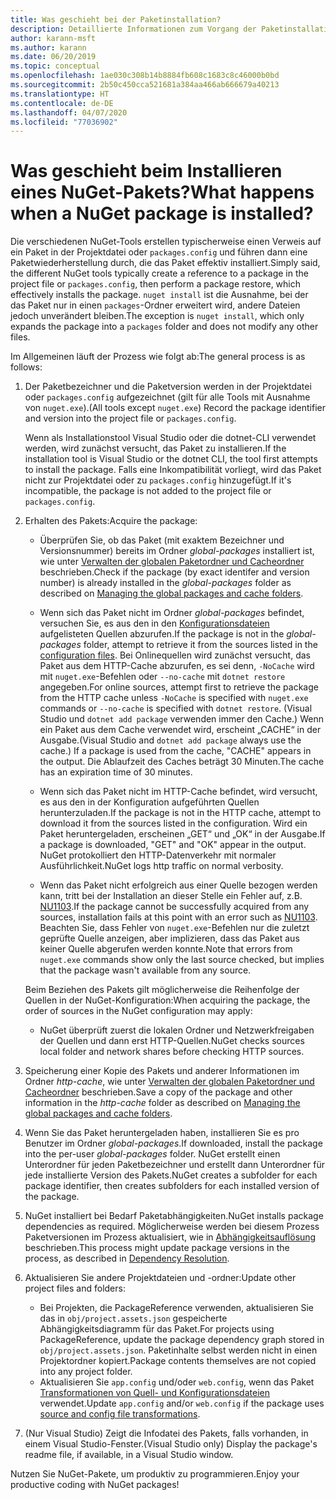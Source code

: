 ```yaml
---
title: Was geschieht bei der Paketinstallation?
description: Detaillierte Informationen zum Vorgang der Paketinstallation
author: karann-msft
ms.author: karann
ms.date: 06/20/2019
ms.topic: conceptual
ms.openlocfilehash: 1ae030c308b14b8884fb608c1683c8c46000b0bd
ms.sourcegitcommit: 2b50c450cca521681a384aa466ab666679a40213
ms.translationtype: HT
ms.contentlocale: de-DE
ms.lasthandoff: 04/07/2020
ms.locfileid: "77036902"
---
```

# <a name="what-happens-when-a-nuget-package-is-installed"></a><span data-ttu-id="7a4b9-103">Was geschieht beim Installieren eines NuGet-Pakets?</span><span class="sxs-lookup"><span data-stu-id="7a4b9-103">What happens when a NuGet package is installed?</span></span>

<span data-ttu-id="7a4b9-104">Die verschiedenen NuGet-Tools erstellen typischerweise einen Verweis auf ein Paket in der Projektdatei oder `packages.config` und führen dann eine Paketwiederherstellung durch, die das Paket effektiv installiert.</span><span class="sxs-lookup"><span data-stu-id="7a4b9-104">Simply said, the different NuGet tools typically create a reference to a package in the project file or `packages.config`, then perform a package restore, which effectively installs the package.</span></span> <span data-ttu-id="7a4b9-105">`nuget install` ist die Ausnahme, bei der das Paket nur in einen `packages`-Ordner erweitert wird, andere Dateien jedoch unverändert bleiben.</span><span class="sxs-lookup"><span data-stu-id="7a4b9-105">The exception is `nuget install`, which only expands the package into a `packages` folder and does not modify any other files.</span></span>

<span data-ttu-id="7a4b9-106">Im Allgemeinen läuft der Prozess wie folgt ab:</span><span class="sxs-lookup"><span data-stu-id="7a4b9-106">The general process is as follows:</span></span>

1. <span data-ttu-id="7a4b9-107">Der Paketbezeichner und die Paketversion werden in der Projektdatei oder `packages.config` aufgezeichnet (gilt für alle Tools mit Ausnahme von `nuget.exe`).</span><span class="sxs-lookup"><span data-stu-id="7a4b9-107">(All tools except `nuget.exe`) Record the package identifier and version into the project file or `packages.config`.</span></span>

   <span data-ttu-id="7a4b9-108">Wenn als Installationstool Visual Studio oder die dotnet-CLI verwendet werden, wird zunächst versucht, das Paket zu installieren.</span><span class="sxs-lookup"><span data-stu-id="7a4b9-108">If the installation tool is Visual Studio or the dotnet CLI, the tool first attempts to install the package.</span></span> <span data-ttu-id="7a4b9-109">Falls eine Inkompatibilität vorliegt, wird das Paket nicht zur Projektdatei oder zu `packages.config` hinzugefügt.</span><span class="sxs-lookup"><span data-stu-id="7a4b9-109">If it's incompatible, the package is not added to the project file or `packages.config`.</span></span>

2. <span data-ttu-id="7a4b9-110">Erhalten des Pakets:</span><span class="sxs-lookup"><span data-stu-id="7a4b9-110">Acquire the package:</span></span>
   - <span data-ttu-id="7a4b9-111">Überprüfen Sie, ob das Paket (mit exaktem Bezeichner und Versionsnummer) bereits im Ordner *global-packages* installiert ist, wie unter [Verwalten der globalen Paketordner und Cacheordner](../consume-packages/managing-the-global-packages-and-cache-folders.md) beschrieben.</span><span class="sxs-lookup"><span data-stu-id="7a4b9-111">Check if the package (by exact identifer and version number) is already installed in the *global-packages* folder as described on [Managing the global packages and cache folders](../consume-packages/managing-the-global-packages-and-cache-folders.md).</span></span>

   - <span data-ttu-id="7a4b9-112">Wenn sich das Paket nicht im Ordner *global-packages* befindet, versuchen Sie, es aus den in den [Konfigurationsdateien](../consume-packages/Configuring-NuGet-Behavior.md) aufgelisteten Quellen abzurufen.</span><span class="sxs-lookup"><span data-stu-id="7a4b9-112">If the package is not in the *global-packages* folder, attempt to retrieve it from the sources listed in the [configuration files](../consume-packages/Configuring-NuGet-Behavior.md).</span></span> <span data-ttu-id="7a4b9-113">Bei Onlinequellen wird zunächst versucht, das Paket aus dem HTTP-Cache abzurufen, es sei denn, `-NoCache` wird mit `nuget.exe`-Befehlen oder `--no-cache` mit `dotnet restore` angegeben.</span><span class="sxs-lookup"><span data-stu-id="7a4b9-113">For online sources, attempt first to retrieve the package from the HTTP cache unless `-NoCache` is specified with `nuget.exe` commands or `--no-cache` is specified with `dotnet restore`.</span></span> <span data-ttu-id="7a4b9-114">(Visual Studio und `dotnet add package` verwenden immer den Cache.) Wenn ein Paket aus dem Cache verwendet wird, erscheint „CACHE“ in der Ausgabe.</span><span class="sxs-lookup"><span data-stu-id="7a4b9-114">(Visual Studio and `dotnet add package` always use the cache.) If a package is used from the cache, "CACHE" appears in the output.</span></span> <span data-ttu-id="7a4b9-115">Die Ablaufzeit des Caches beträgt 30 Minuten.</span><span class="sxs-lookup"><span data-stu-id="7a4b9-115">The cache has an expiration time of 30 minutes.</span></span>

   - <span data-ttu-id="7a4b9-116">Wenn sich das Paket nicht im HTTP-Cache befindet, wird versucht, es aus den in der Konfiguration aufgeführten Quellen herunterzuladen.</span><span class="sxs-lookup"><span data-stu-id="7a4b9-116">If the package is not in the HTTP cache, attempt to download it from the sources listed in the configuration.</span></span> <span data-ttu-id="7a4b9-117">Wird ein Paket heruntergeladen, erscheinen „GET“ und „OK“ in der Ausgabe.</span><span class="sxs-lookup"><span data-stu-id="7a4b9-117">If a package is downloaded, "GET" and "OK" appear in the output.</span></span> <span data-ttu-id="7a4b9-118">NuGet protokolliert den HTTP-Datenverkehr mit normaler Ausführlichkeit.</span><span class="sxs-lookup"><span data-stu-id="7a4b9-118">NuGet logs http traffic on normal verbosity.</span></span>

   - <span data-ttu-id="7a4b9-119">Wenn das Paket nicht erfolgreich aus einer Quelle bezogen werden kann, tritt bei der Installation an dieser Stelle ein Fehler auf, z.B. [NU1103](../reference/errors-and-warnings/NU1103.md).</span><span class="sxs-lookup"><span data-stu-id="7a4b9-119">If the package cannot be successfully acquired from any sources, installation fails at this point with an error such as [NU1103](../reference/errors-and-warnings/NU1103.md).</span></span> <span data-ttu-id="7a4b9-120">Beachten Sie, dass Fehler von `nuget.exe`-Befehlen nur die zuletzt geprüfte Quelle anzeigen, aber implizieren, dass das Paket aus keiner Quelle abgerufen werden konnte.</span><span class="sxs-lookup"><span data-stu-id="7a4b9-120">Note that errors from `nuget.exe` commands show only the last source checked, but implies that the package wasn't available from any source.</span></span>

   <span data-ttu-id="7a4b9-121">Beim Beziehen des Pakets gilt möglicherweise die Reihenfolge der Quellen in der NuGet-Konfiguration:</span><span class="sxs-lookup"><span data-stu-id="7a4b9-121">When acquiring the package, the order of sources in the NuGet configuration may apply:</span></span>

   - <span data-ttu-id="7a4b9-122">NuGet überprüft zuerst die lokalen Ordner und Netzwerkfreigaben der Quellen und dann erst HTTP-Quellen.</span><span class="sxs-lookup"><span data-stu-id="7a4b9-122">NuGet checks sources local folder and network shares before checking HTTP sources.</span></span>

3. <span data-ttu-id="7a4b9-123">Speicherung einer Kopie des Pakets und anderer Informationen im Ordner *http-cache*, wie unter [Verwalten der globalen Paketordner und Cacheordner](../consume-packages/managing-the-global-packages-and-cache-folders.md) beschrieben.</span><span class="sxs-lookup"><span data-stu-id="7a4b9-123">Save a copy of the package and other information in the *http-cache* folder as described on [Managing the global packages and cache folders](../consume-packages/managing-the-global-packages-and-cache-folders.md).</span></span>

4. <span data-ttu-id="7a4b9-124">Wenn Sie das Paket heruntergeladen haben, installieren Sie es pro Benutzer im Ordner *global-packages*.</span><span class="sxs-lookup"><span data-stu-id="7a4b9-124">If downloaded, install the package into the per-user *global-packages* folder.</span></span> <span data-ttu-id="7a4b9-125">NuGet erstellt einen Unterordner für jeden Paketbezeichner und erstellt dann Unterordner für jede installierte Version des Pakets.</span><span class="sxs-lookup"><span data-stu-id="7a4b9-125">NuGet creates a subfolder for each package identifier, then creates subfolders for each installed version of the package.</span></span>

5. <span data-ttu-id="7a4b9-126">NuGet installiert bei Bedarf Paketabhängigkeiten.</span><span class="sxs-lookup"><span data-stu-id="7a4b9-126">NuGet installs package dependencies as required.</span></span> <span data-ttu-id="7a4b9-127">Möglicherweise werden bei diesem Prozess Paketversionen im Prozess aktualisiert, wie in [Abhängigkeitsauflösung](../concepts/dependency-resolution.md) beschrieben.</span><span class="sxs-lookup"><span data-stu-id="7a4b9-127">This process might update package versions in the process, as described in [Dependency Resolution](../concepts/dependency-resolution.md).</span></span>

6. <span data-ttu-id="7a4b9-128">Aktualisieren Sie andere Projektdateien und -ordner:</span><span class="sxs-lookup"><span data-stu-id="7a4b9-128">Update other project files and folders:</span></span>

    - <span data-ttu-id="7a4b9-129">Bei Projekten, die PackageReference verwenden, aktualisieren Sie das in `obj/project.assets.json` gespeicherte Abhängigkeitsdiagramm für das Paket.</span><span class="sxs-lookup"><span data-stu-id="7a4b9-129">For projects using PackageReference, update the package dependency graph stored in `obj/project.assets.json`.</span></span> <span data-ttu-id="7a4b9-130">Paketinhalte selbst werden nicht in einen Projektordner kopiert.</span><span class="sxs-lookup"><span data-stu-id="7a4b9-130">Package contents themselves are not copied into any project folder.</span></span>
    - <span data-ttu-id="7a4b9-131">Aktualisieren Sie `app.config` und/oder `web.config`, wenn das Paket [Transformationen von Quell- und Konfigurationsdateien](../create-packages/source-and-config-file-transformations.md) verwendet.</span><span class="sxs-lookup"><span data-stu-id="7a4b9-131">Update `app.config` and/or `web.config` if the package uses [source and config file transformations](../create-packages/source-and-config-file-transformations.md).</span></span>

7. <span data-ttu-id="7a4b9-132">(Nur Visual Studio) Zeigt die Infodatei des Pakets, falls vorhanden, in einem Visual Studio-Fenster.</span><span class="sxs-lookup"><span data-stu-id="7a4b9-132">(Visual Studio only) Display the package's readme file, if available, in a Visual Studio window.</span></span>

<span data-ttu-id="7a4b9-133">Nutzen Sie NuGet-Pakete, um produktiv zu programmieren.</span><span class="sxs-lookup"><span data-stu-id="7a4b9-133">Enjoy your productive coding with NuGet packages!</span></span>
